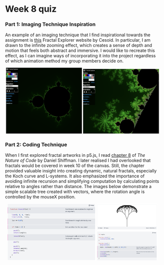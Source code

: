 # Week 8 quiz
### **Part 1: Imaging Technique Inspiration**

An example of an imaging technique that I find inspirational towards the assignment is [this](https://www.cesoid.com/fractal) Fractal Explorer website by Cesoid. In particular, I am drawn to the infinite zooming effect, which creates a sense of depth and motion that feels both abstract and immersive. I would like to recreate this effect, as I can imagine ways of incorporating it into the project regardless of which animation method my group members decide on.

<p align="center">
  <img src="readmeImages/Fractal1.png" width="49%">
  <img src="readmeImages/Fractal3.png" width="49%">
</p>

### **Part 2: Coding Technique**
When I first explored fractal artworks in p5.js, I read [chapter 8](https://natureofcode.com/fractals/) of *The Nature of Code* by Daniel Shiffman. I later realised I had overlooked that fractals would be covered in week 10 of the canvas. Still, the chapter provided valuable insight into creating dynamic, natural fractals, especially the Koch curve and L-systems. It also emphasized the importance of avoiding infinite recursion and simplifying computation by calculating points relative to angles rather than distance. The images below demonstrate a simple scalable tree created with vectors, where the rotation angle is controlled by the mouseX position.

<p align="center">
  <img src="readmeImages/Tree.png" width="57%">
  <img src="readmeImages/MouseTree.png" width="39%">
</p>